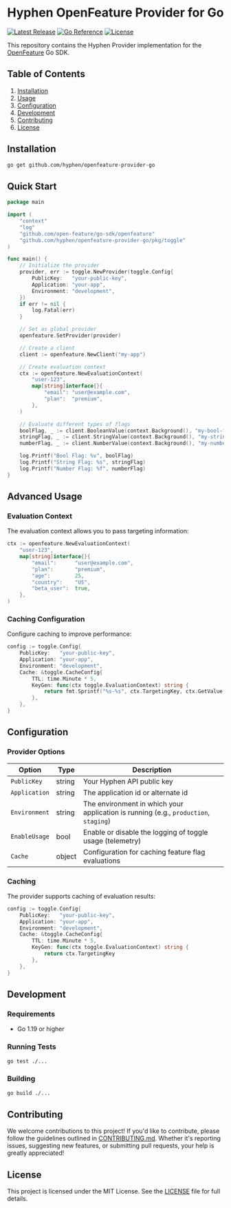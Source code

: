 # Hyphen OpenFeature Provider for Go

[![Latest Release](https://img.shields.io/github/v/release/hyphen/openfeature-provider-go)](https://github.com/hyphen/openfeature-provider-go/releases)
[![Go Reference](https://pkg.go.dev/badge/github.com/hyphen/openfeature-provider-go.svg)](https://pkg.go.dev/github.com/hyphen/openfeature-provider-go)
[![License](https://img.shields.io/github/license/hyphen/openfeature-provider-go)](https://github.com/hyphen/openfeature-provider-go/blob/main/LICENSE)

This repository contains the Hyphen Provider implementation for the [OpenFeature](https://openfeature.dev) Go SDK.

## Table of Contents

1. [Installation](#installation)
2. [Usage](#usage)
3. [Configuration](#configuration)
4. [Development](#development)
5. [Contributing](#contributing)
6. [License](#license)

## Installation

```bash
go get github.com/hyphen/openfeature-provider-go
```

## Quick Start

```go
package main

import (
    "context"
    "log"
    "github.com/open-feature/go-sdk/openfeature"
    "github.com/hyphen/openfeature-provider-go/pkg/toggle"
)

func main() {
    // Initialize the provider
    provider, err := toggle.NewProvider(toggle.Config{
        PublicKey:   "your-public-key",
        Application: "your-app",
        Environment: "development",
    })
    if err != nil {
        log.Fatal(err)
    }

    // Set as global provider
    openfeature.SetProvider(provider)

    // Create a client
    client := openfeature.NewClient("my-app")

    // Create evaluation context
    ctx := openfeature.NewEvaluationContext(
        "user-123",
        map[string]interface{}{
            "email": "user@example.com",
            "plan":  "premium",
        },
    )

    // Evaluate different types of flags
    boolFlag, _ := client.BooleanValue(context.Background(), "my-bool-flag", false, ctx)
    stringFlag, _ := client.StringValue(context.Background(), "my-string-flag", "default", ctx)
    numberFlag, _ := client.NumberValue(context.Background(), "my-number-flag", 0, ctx)

    log.Printf("Bool Flag: %v", boolFlag)
    log.Printf("String Flag: %s", stringFlag)
    log.Printf("Number Flag: %f", numberFlag)
}
```

## Advanced Usage

### Evaluation Context

The evaluation context allows you to pass targeting information:

```go
ctx := openfeature.NewEvaluationContext(
    "user-123",
    map[string]interface{}{
        "email":      "user@example.com",
        "plan":       "premium",
        "age":        25,
        "country":    "US",
        "beta_user":  true,
    },
)
```

### Caching Configuration

Configure caching to improve performance:

```go
config := toggle.Config{
    PublicKey:   "your-public-key",
    Application: "your-app",
    Environment: "development",
    Cache: &toggle.CacheConfig{
        TTL: time.Minute * 5,
        KeyGen: func(ctx toggle.EvaluationContext) string {
            return fmt.Sprintf("%s-%s", ctx.TargetingKey, ctx.GetValue("plan"))
        },
    },
}
```

## Configuration

### Provider Options

| Option              | Type     | Description                                                                           |
|--------------------|----------|---------------------------------------------------------------------------------------|
| `PublicKey`        | string   | Your Hyphen API public key                                                            |
| `Application`      | string   | The application id or alternate id                                                    |
| `Environment`      | string   | The environment in which your application is running (e.g., `production`, `staging`)  |
| `EnableUsage`      | bool     | Enable or disable the logging of toggle usage (telemetry)                            |
| `Cache`            | object   | Configuration for caching feature flag evaluations                                    |

### Caching

The provider supports caching of evaluation results:

```go
config := toggle.Config{
    PublicKey:   "your-public-key",
    Application: "your-app",
    Environment: "development",
    Cache: &toggle.CacheConfig{
        TTL: time.Minute * 5,
        KeyGen: func(ctx toggle.EvaluationContext) string {
            return ctx.TargetingKey
        },
    },
}
```

## Development

### Requirements

- Go 1.19 or higher

### Running Tests

```bash
go test ./...
```

### Building

```bash
go build ./...
```

## Contributing

We welcome contributions to this project! If you'd like to contribute, please follow the guidelines outlined in [CONTRIBUTING.md](CONTRIBUTING.md). Whether it's reporting issues, suggesting new features, or submitting pull requests, your help is greatly appreciated!

## License

This project is licensed under the MIT License. See the [LICENSE](LICENSE) file for full details.
